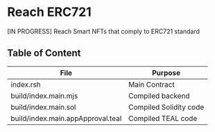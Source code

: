 # Reach ERC721

[IN PROGRESS] Reach Smart NFTs that comply to ERC721 standard

## Table of Content

| File | Purpose |
| ---  |   ---   | 
| index.rsh | Main Contract |
| build/index.main.mjs | Compiled backend |
| build/index.main.sol | Compiled Solidity code |
| build/index.main.appApproval.teal | Compiled TEAL code |